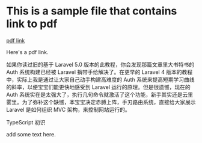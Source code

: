 # This is a sample file that contains link to pdf

[pdf link](test_pdf.pdf)

Here's a pdf link.


如果你读过旧的基于 Laravel 5.0 版本的此教程，你会发现那篇文章里大书特书的 Auth 系统构建已经被 Laravel 捎带手给解决了。在更早的 Laravel 4 版本的教程中，实际上我是通过让大家自己动手构建高难度的 Auth 系统来提高短期学习曲线的斜率，以便宝宝们能更快地感受到 Laravel 运行的原理。但是很遗憾，现在的 Auth 系统实在是太强大了，执行几句命令就激活了这个功能，新手其实还是云里雾里。为了弥补这个缺憾，本宝宝决定赤膊上阵，手刃路由系统，直接给大家展示 Laravel 是如何组织 MVC 架构，来控制网站运行的。


TypeScript 初识

add some text here.